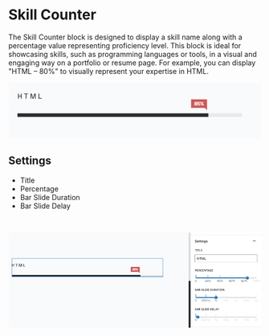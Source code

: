 # Skill Counter

The Skill Counter block is designed to display a skill name along with a percentage value representing proficiency level. This block is ideal for showcasing skills, such as programming languages or tools, in a visual and engaging way on a portfolio or resume page. For example, you can display "HTML – 80%" to visually represent your expertise in HTML.
<br/>

![skill counter](/img/mora/skill-counter.jpg)

## Settings

- Title
- Percentage
- Bar Slide Duration
- Bar Slide Delay
<br/>

![skill counter settings](/img/mora/skill-counter-settings.jpg)
